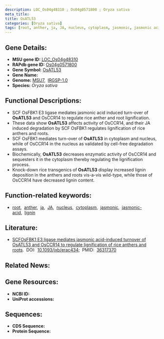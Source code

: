 ```yaml
---
description: LOC_Os04g48310 ; Os04g0571800 ; Oryza sativa
meta_title:
title: OsATL53
categories: [Oryza sativa]
tags: [root, anther, ja, JA, nucleus, cytoplasm, jasmonic, jasmonic acid, lignin,  ja ]
---
```


## Gene Details:
- **MSU gene ID:** [LOC_Os04g48310](http://rice.uga.edu/cgi-bin/ORF_infopage.cgi?orf=LOC_Os04g48310)  
- **RAPdb gene ID:** [Os04g0571800](https://rapdb.dna.affrc.go.jp/locus/?name=Os04g0571800)  
- **Gene Symbol:** <u>OsATL53</u>
- **Gene Name:**
- **Genome:**  [MSU7](http://rice.uga.edu/),&nbsp;&nbsp;[IRGSP-1.0](https://rapdb.dna.affrc.go.jp/download/irgsp1.html)
- **Species:** *Oryza sativa*

## Functional Descriptions:
   - SCF OsFBK1 E3 ligase mediates jasmonic acid induced turn-over of **OsATL53** and OsCCR14 to regulate rice anther and root lignification.
   - These data show **OsATL53** affects activity of OsCCR14, and their JA induced degradation by SCF OsFBK1 regulates lignification of rice anthers and roots.
   - SCF OsFBK1 mediates turn-over of **OsATL53** in cytoplasm and nucleus, while of OsCCR14 in the nucleus as validated by cell-free degradation assays.
   - Biochemically, **OsATL53** decreases enzymatic activity of OsCCR14 and sequesters it in the cytoplasm thereby regulating the lignification process.
   - Knock-down rice transgenics of **OsATL53** display increased lignin deposition in the anthers and roots vis-a-vis wild-type, while those of OsCCR14 have decreased lignin content.

## Function-related keywords:
   - [root](/tags/root/),&nbsp;&nbsp;[anther](/tags/anther/),&nbsp;&nbsp;[ja](/tags/ja/),&nbsp;&nbsp;[JA](/tags/JA/),&nbsp;&nbsp;[nucleus](/tags/nucleus/),&nbsp;&nbsp;[cytoplasm](/tags/cytoplasm/),&nbsp;&nbsp;[jasmonic](/tags/jasmonic/),&nbsp;&nbsp;[jasmonic-acid](/tags/jasmonic-acid/),&nbsp;&nbsp;[lignin](/tags/lignin/)

## Literature:
   - [SCFOsFBK1 E3 ligase mediates jasmonic acid-induced turnover of OsATL53 and OsCCR14 to regulate lignification of rice anthers and roots](https://www.doi.org/10.1093/jxb/erac434).&nbsp;&nbsp;DOI:&nbsp;&nbsp;[10.1093/jxb/erac434](https://www.doi.org/10.1093/jxb/erac434);&nbsp;&nbsp;PMID:&nbsp;&nbsp;[36317370](https://pubmed.ncbi.nlm.nih.gov/36317370/)

## Related News:

## Gene Resources:
- **NCBI ID:**  []()
- **UniProt accessions:** [](https://www.uniprot.org/uniprotkb//entry)

## Sequences:
- **CDS Sequence:**
- **Protein Sequence:**
